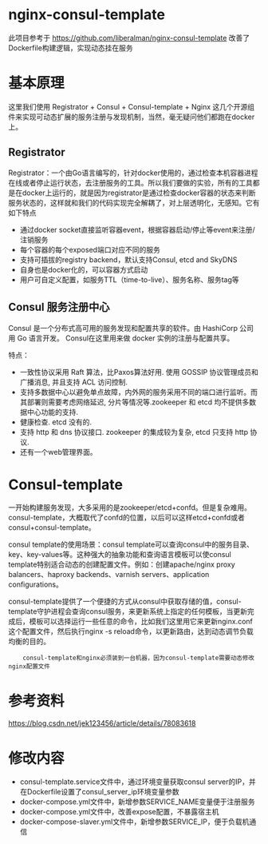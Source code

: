 # nginx-consul-template

此项目参考于 https://github.com/liberalman/nginx-consul-template
改善了Dockerfile构建逻辑，实现动态挂在服务


# 基本原理

这里我们使用 Registrator + Consul + Consul-template + Nginx 这几个开源组件来实现可动态扩展的服务注册与发现机制，当然，毫无疑问他们都跑在docker上。

## Registrator

Registrator：一个由Go语言编写的，针对docker使用的，通过检查本机容器进程在线或者停止运行状态，去注册服务的工具。所以我们要做的实验，所有的工具都是在docker上运行的，就是因为registrator是通过检查docker容器的状态来判断服务状态的，这样就和我们的代码实现完全解耦了，对上层透明化，无感知。它有如下特点

* 通过docker socket直接监听容器event，根据容器启动/停止等event来注册/注销服务
* 每个容器的每个exposed端口对应不同的服务
* 支持可插拔的registry backend，默认支持Consul, etcd and SkyDNS
* 自身也是docker化的，可以容器方式启动
* 用户可自定义配置，如服务TTL（time-to-live）、服务名称、服务tag等

## Consul 服务注册中心

Consul 是一个分布式高可用的服务发现和配置共享的软件。由 HashiCorp 公司用 Go 语言开发。
Consul在这里用来做 docker 实例的注册与配置共享。

特点：

* 一致性协议采用 Raft 算法，比Paxos算法好用. 使用 GOSSIP 协议管理成员和广播消息, 并且支持 ACL 访问控制.
* 支持多数据中心以避免单点故障，内外网的服务采用不同的端口进行监听。而其部署则需要考虑网络延迟, 分片等情况等.zookeeper 和 etcd 均不提供多数据中心功能的支持.
* 健康检查. etcd 没有的.
* 支持 http 和 dns 协议接口. zookeeper 的集成较为复杂, etcd 只支持 http 协议.
* 还有一个web管理界面。

# Consul-template

一开始构建服务发现，大多采用的是zookeeper/etcd+confd。但是复杂难用。consul-template，大概取代了confd的位置，以后可以这样etcd+confd或者consul+consul-template。

consul template的使用场景：consul template可以查询consul中的服务目录、key、key-values等。这种强大的抽象功能和查询语言模板可以使consul template特别适合动态的创建配置文件。例如：创建apache/nginx proxy balancers、haproxy backends、varnish servers、application configurations。

consul-template提供了一个便捷的方式从consul中获取存储的值，consul-template守护进程会查询consul服务，来更新系统上指定的任何模板，当更新完成后，模板可以选择运行一些任意的命令，比如我们这里用它来更新nginx.conf这个配置文件，然后执行nginx -s reload命令，以更新路由，达到动态调节负载均衡的目的。


```
    consul-template和nginx必须装到一台机器，因为consul-template需要动态修改nginx配置文件
```

# 参考资料
https://blog.csdn.net/jek123456/article/details/78083618


# 修改内容

* consul-template.service文件中，通过环境变量获取consul server的IP，并在Dockerfile设置了consul_server_ip环境变量参数
* docker-compose.yml文件中，新增参数SERVICE_NAME变量便于注册服务
* docker-compose.yml文件中，改善expose配置，不暴露宿主机
* docker-compose-slaver.yml文件中，新增参数SERVICE_IP，便于负载机通信

